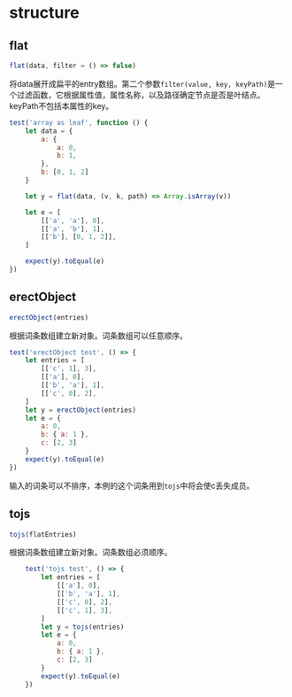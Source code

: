 # structure

## flat

```js
flat(data, filter = () => false)
```

将data展开成扁平的entry数组。第二个参数`filter(value, key, keyPath)`是一个过滤函数，它根据属性值，属性名称，以及路径确定节点是否是叶结点。keyPath不包括本属性的key。

```js
test('array as leaf', function () {
    let data = {
        a: {
            a: 0,
            b: 1,
        },
        b: [0, 1, 2]
    }

    let y = flat(data, (v, k, path) => Array.isArray(v))

    let e = [
        [['a', 'a'], 0],
        [['a', 'b'], 1],
        [['b'], [0, 1, 2]],
    ]

    expect(y).toEqual(e)
})
```

## erectObject

```js
erectObject(entries)
```

根据词条数组建立新对象。词条数组可以任意顺序。

```js
test('erectObject test', () => {
    let entries = [
        [['c', 1], 3],
        [['a'], 0],
        [['b', 'a'], 1],
        [['c', 0], 2],
    ]
    let y = erectObject(entries)
    let e = {
        a: 0,
        b: { a: 1 },
        c: [2, 3]
    }
    expect(y).toEqual(e)
})
```

输入的词条可以不排序，本例的这个词条用到`tojs`中将会使c丢失成员。

## tojs

```js
tojs(flatEntries)
```

根据词条数组建立新对象。词条数组必须顺序。

```js
    test('tojs test', () => {
        let entries = [
            [['a'], 0],
            [['b', 'a'], 1],
            [['c', 0], 2],
            [['c', 1], 3],
        ]
        let y = tojs(entries)
        let e = {
            a: 0,
            b: { a: 1 },
            c: [2, 3]
        }
        expect(y).toEqual(e)
    })
```

